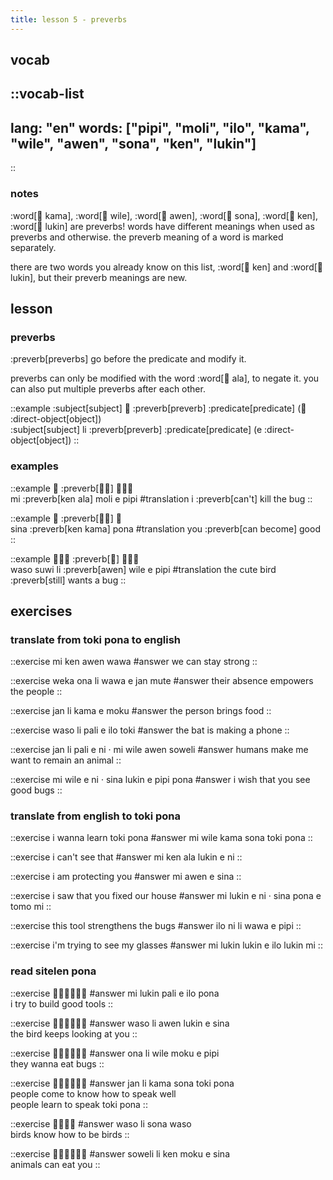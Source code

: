 ```yaml
---
title: lesson 5 - preverbs
---
```


## vocab
::vocab-list
---
lang: "en"
words: ["pipi", "moli", "ilo", "kama", "wile", "awen", "sona", "ken", "lukin"]
---
::

### notes
:word[󱤖 kama], :word[󱥷 wile], :word[󱤈 awen], :word[󱥡 sona], :word[󱤘 ken], :word[󱤮 lukin] are preverbs! words have different meanings when used as preverbs and otherwise. the preverb meaning of a word is marked separately.

there are two words you already know on this list, :word[󱤘 ken] and :word[󱤮 lukin], but their preverb meanings are new.

## lesson
### preverbs
:preverb[preverbs] go before the predicate and modify it.

preverbs can only be modified with the word :word[󱤂 ala], to negate it. you can also put multiple preverbs after each other.

::example
:subject[subject] 󱤧 :preverb[preverb] :predicate[predicate] (󱤉 :direct-object[object]) \
:subject[subject] li :preverb[preverb] :predicate[predicate] (e :direct-object[object])
::

### examples

::example
󱤴 :preverb[󱤘󱤂] 󱤷󱤉󱥑 \
mi :preverb[ken ala] moli e pipi
#translation
i :preverb[can't] kill the bug
::

::example
󱥞 :preverb[󱤘󱤖] 󱥔 \
sina :preverb[ken kama] pona
#translation
you :preverb[can become] good
::

::example
󱥴󱥦󱤧 :preverb[󱤈] 󱥷󱤉󱥑 \
waso suwi li :preverb[awen] wile e pipi
#translation
the cute bird :preverb[still] wants a bug
::

## exercises
### translate from toki pona to english
::exercise
mi ken awen wawa
#answer
we can stay strong
::

::exercise
weka ona li wawa e jan mute
#answer
their absence empowers the people
::

::exercise
jan li kama e moku
#answer
the person brings food
::

::exercise
waso li pali e ilo toki
#answer
the bat is making a phone
::

::exercise
jan li pali e ni · mi wile awen soweli
#answer
humans make me want to remain an animal
::

::exercise
mi wile e ni · sina lukin e pipi pona
#answer
i wish that you see good bugs
::

### translate from english to toki pona
::exercise
i wanna learn toki pona
#answer
mi wile kama sona toki pona
::

::exercise
i can't see that
#answer
mi ken ala lukin e ni
::

::exercise
i am protecting you
#answer
mi awen e sina
::

::exercise
i saw that you fixed our house
#answer
mi lukin e ni · sina pona e tomo mi
::

::exercise
this tool strengthens the bugs
#answer
ilo ni li wawa e pipi
::

::exercise
i'm trying to see my glasses
#answer
mi lukin lukin e ilo lukin mi
::

### read sitelen pona
::exercise
󱤴󱤮󱥉󱤉󱤎󱥔
#answer
mi lukin pali e ilo pona \
i try to build good tools
::

::exercise
󱥴󱤧󱤈󱤮󱤉󱥞
#answer
waso li awen lukin e sina \
the bird keeps looking at you
::

::exercise
󱥆󱤧󱥷󱤶󱤉󱥑
#answer
ona li wile moku e pipi \
they wanna eat bugs
::

::exercise
󱤑󱤧󱤖󱥡󱥬󱥔
#answer
jan li kama sona toki pona \
people come to know how to speak well \
people learn to speak toki pona
::

::exercise
󱥴󱤧󱥡󱥴
#answer
waso li sona waso \
birds know how to be birds
::

::exercise
󱥢󱤧󱤘󱤶󱤉󱥞
#answer
soweli li ken moku e sina \
animals can eat you
::